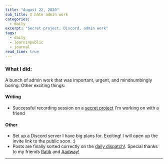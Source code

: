 ```yaml
---
title: "August 22, 2020"
sub_title: I hate admin work
categories:
  - daily
excerpt: "Secret project, Discord, admin work"
tags:
  - daily
  - learninpublic
  - journal
read_time: true
---
```


### What I did:

A bunch of admin work that was important, urgent, and mindnumbingly boring. Other exciting things:

#### Writing
- Successful recording session on a [secret project](frndshiptime.com) I'm working on with a friend 

#### Other
- Set up a Discord server I have big plans for. Exciting! I will open up the invite link to the public soon. :)
- Posts are finally sorted correctly on the [daily dispatch!](/daily-dispatch). Special thanks to my friends [Ratik](ratiksharma.com) and [Aadway!](instagram.com/aadway)

---
